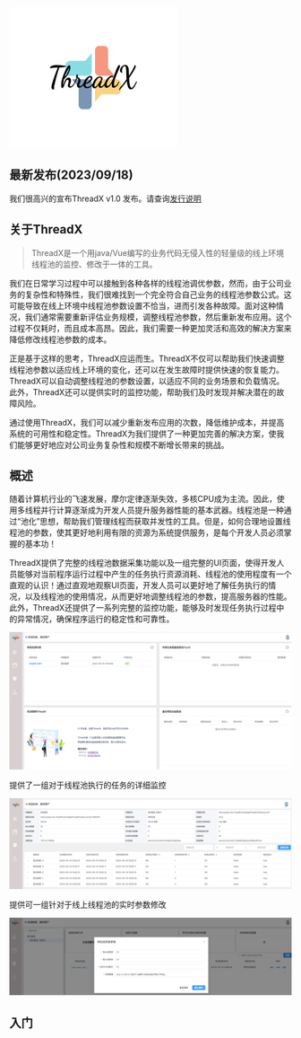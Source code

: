 <img src="./resources/logo.png" width="300" height="250">

## 最新发布(2023/09/18)

我们很高兴的宣布ThreadX v1.0 发布。请查询[发行说明](https://github.com/huangfuProject/threadX/tree/main)

## 关于ThreadX
> ThreadX是一个用java/Vue编写的业务代码无侵入性的轻量级的线上环境线程池的监控、修改于一体的工具。

我们在日常学习过程中可以接触到各种各样的线程池调优参数，然而，由于公司业务的复杂性和特殊性，我们很难找到一个完全符合自己业务的线程池参数公式。这可能导致在线上环境中线程池参数设置不恰当，进而引发各种故障。面对这种情况，我们通常需要重新评估业务规模，调整线程池参数，然后重新发布应用。这个过程不仅耗时，而且成本高昂。因此，我们需要一种更加灵活和高效的解决方案来降低修改线程池参数的成本。

正是基于这样的思考，ThreadX应运而生。ThreadX不仅可以帮助我们快速调整线程池参数以适应线上环境的变化，还可以在发生故障时提供快速的恢复能力。ThreadX可以自动调整线程池的参数设置，以适应不同的业务场景和负载情况。此外，ThreadX还可以提供实时的监控功能，帮助我们及时发现并解决潜在的故障风险。

通过使用ThreadX，我们可以减少重新发布应用的次数，降低维护成本，并提高系统的可用性和稳定性。ThreadX为我们提供了一种更加完善的解决方案，使我们能够更好地应对公司业务复杂性和规模不断增长带来的挑战。

## 概述

随着计算机行业的飞速发展，摩尔定律逐渐失效，多核CPU成为主流。因此，使用多线程并行计算逐渐成为开发人员提升服务器性能的基本武器。线程池是一种通过“池化”思想，帮助我们管理线程而获取并发性的工具。但是，如何合理地设置线程池的参数，使其更好地利用有限的资源为系统提供服务，是每个开发人员必须掌握的基本功！

ThreadX提供了完整的线程池数据采集功能以及一组完整的UI页面，使得开发人员能够对当前程序运行过程中产生的任务执行资源消耗、线程池的使用程度有一个直观的认识！通过直观地观察UI页面，开发人员可以更好地了解任务执行的情况，以及线程池的使用情况，从而更好地调整线程池的参数，提高服务器的性能。此外，ThreadX还提供了一系列完整的监控功能，能够及时发现任务执行过程中的异常情况，确保程序运行的稳定性和可靠性。

![主页面](./resources/worktable.png)

提供了一组对于线程池执行的任务的详细监控

![任务详情](./resources/threadPoolTask.png)

提供可一组针对于线上线程池的实时参数修改

![任务详情](./resources/updateThreadPool.png)

## 入门
